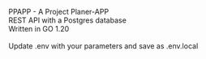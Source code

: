 PPAPP - A Project Planer-APP <br />
REST API with a Postgres database <br />
Written in GO 1.20<br />
<br />
Update .env with your parameters and save as .env.local